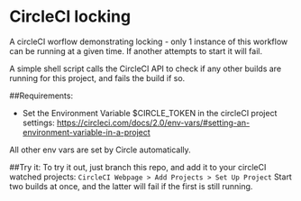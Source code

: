 # CircleCI locking

A circleCI worflow demonstrating locking - only 1 instance of this workflow can be running at a given time. If another attempts to start it will fail.

A simple shell script calls the CircleCI API to check if any other builds are running for this project, and fails the build if so.

##Requirements:
- Set the Environment Variable $CIRCLE_TOKEN in the circleCI project settings: https://circleci.com/docs/2.0/env-vars/#setting-an-environment-variable-in-a-project

All other env vars are set by Circle automatically.

##Try it:
To try it out, just branch this repo, and add it to your circleCI watched projects: `CircleCI Webpage > Add Projects > Set Up Project`
Start two builds at once, and the latter will fail if the first is still running.
